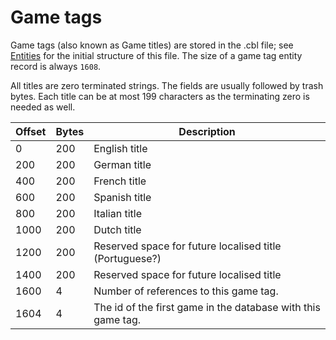 # Game tags

Game tags (also known as Game titles) are stored in the .cbl file; see [Entities](entities.md) for the initial structure of this file.
The size of a game tag entity record is always `1608`.

All titles are zero terminated strings. The fields are usually followed by trash bytes.
Each title can be at most 199 characters as the terminating zero is needed as well.

| Offset | Bytes | Description
| --- | --- | ---
| 0 | 200 | English title
| 200 | 200 | German title
| 400 | 200 | French title
| 600 | 200 | Spanish title
| 800 | 200 | Italian title
| 1000 | 200 | Dutch title
| 1200 | 200 | Reserved space for future localised title (Portuguese?)
| 1400 | 200 | Reserved space for future localised title
| 1600 | 4 | Number of references to this game tag.
| 1604 | 4 | The id of the first game in the database with this game tag.

